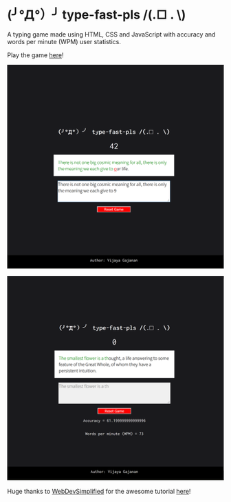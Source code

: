 # (╯°Д°）╯ type-fast-pls /(.□ . \\)

A typing game made using HTML, CSS and JavaScript with accuracy and words per minute (WPM) user statistics.

Play the game [here](https://vgb-codes.github.io/type-fast-pls/index.html)!

![Gameplay Screenshot](preview.png)

![User Statistics Screenshot](preview2.png)

Huge thanks to [WebDevSimplified](https://github.com/WebDevSimplified) for the awesome tutorial [here](https://www.youtube.com/watch?v=R-7eQIHRszQ)!
